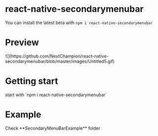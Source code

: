 <h1>react-native-secondarymenubar </h1>

You can install the latest beta with 
`npm i react-native-secondarymenubar`
<h1>Preview</h1>
![](https://github.com/NextChampion/react-native-secondarymenubar/blob/master/images/Untitled5.gif)
<h1>Getting start</h1>
start with 
`npm i react-native-secondarymenubar`
<h1>Example</h1>
Check  
**SecondaryMenuBarExample**
 folder
